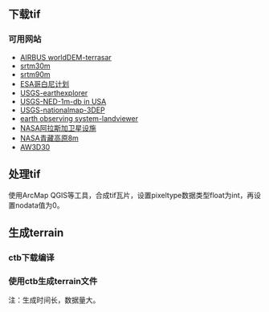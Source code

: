 ## 下载tif
### 可用网站
- [AIRBUS worldDEM-terrasar](https://worlddem-database.terrasar.com/)
- [srtm30m](http://dwtkns.com/srtm30m/)
- [srtm90m](http://dwtkns.com/srtm/)
- [ESA哥白尼计划](https://scihub.copernicus.eu/dhus/#/home)
- [USGS-earthexplorer](https://earthexplorer.usgs.gov/)
- [USGS-NED-1m-db in USA](https://prd-tnm.s3.amazonaws.com/index.html?prefix=StagedProducts/Elevation/1m/IMG/)
- [USGS-nationalmap-3DEP](https://viewer.nationalmap.gov/basic/?basemap=b1&category=ned,nedsrc&title=3DEP%20View)
- [earth observing system-landviewer](https://eos.com/landviewer/?lat=34.26368&lng=109.19109&z=11)
- [NASA阿拉斯加卫星设施](https://search.asf.alaska.edu)
- [NASA青藏高原8m](https://nsidc.org/data/highmountainasia/data-summaries)
- [AW3D30](https://www.eorc.jaxa.jp/ALOS/en/aw3d30/index.htm)

## 处理tif
使用ArcMap QGIS等工具，合成tif瓦片，设置pixeltype数据类型float为int，再设置nodata值为0。

## 生成terrain
### ctb下载编译
### 使用ctb生成terrain文件
注：生成时间长，数据量大。